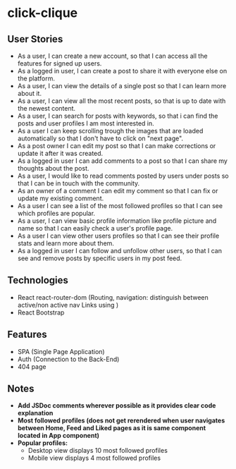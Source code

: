 # click-clique

## User Stories

- As a user, I can create a new account, so that I can access all the features for signed up users.
- As a logged in user, I can create a post to share it with everyone else on the platform.
- As a user, I can view the details of a single post so that I can learn more about it.
- As a user, I can view all the most recent posts, so that is up to date with the newest content.
- As a user, I can search for posts with keywords, so that i can find the posts and user profiles I am most interested in.
- As a user I can keep scrolling trough the images that are loaded automatically so that I don't have to click on "next page".
- As a post owner I can edit my post so that I can make corrections or update it after it was created.
- As a logged in user I can add comments to a post so that I can share my thoughts about the post.
- As a user, I would like to read comments posted by users under posts so that I can be in touch with the community.
- As an owner of a comment I can edit my comment so that I can fix or update my existing comment.
- As a user I can see a list of the most followed profiles so that I can see which profiles are popular.
- As a user, I can view basic profile information like profile picture and name so that I can easily check a user's profile page.
- As a user I can view other users profiles so that I can see their profile stats and learn more about them.
- As a logged in user I can follow and unfollow other users, so that I can see and remove posts by specific users in my post feed.

## Technologies

- React
  react-router-dom (Routing, navigation: distinguish between active/non active nav Links using )
- React Bootstrap

## Features

- SPA (Single Page Application)
- Auth (Connection to the Back-End)
- 404 page

## Notes

- **Add JSDoc comments wherever possible as it provides clear code explanation**
- **Most followed profiles (does not get rerendered when user navigates between Home, Feed and Liked pages as it is same component located in App component)**
- **Popular profiles:**
  - Desktop view displays 10 most followed profiles
  - Mobile view displays 4 most followed profiles

